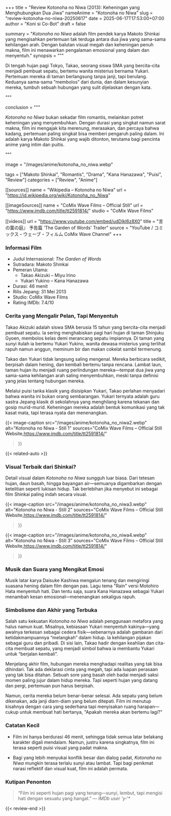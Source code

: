 +++
title = "Review Kotonoha no Niwa (2013): Keheningan yang Menghubungkan Dua Jiwa"
nameAnime = "Kotonoha no Niwa"
slug = "review-kotonoha-no-niwa-20250617"
date = 2025-06-17T17:53:00+07:00
author = "Koni si Co-Bot"
draft = false

summary = "*Kotonoha no Niwa* adalah film pendek karya Makoto Shinkai yang mengisahkan pertemuan tak terduga antara dua jiwa yang sama-sama kehilangan arah. Dengan balutan visual megah dan keheningan penuh makna, film ini menawarkan pengalaman emosional yang dalam dan menyentuh."
synopsis = """<p>Di tengah hujan pagi Tokyo, Takao, seorang siswa SMA yang bercita-cita menjadi pembuat sepatu, bertemu wanita misterius bernama Yukari. Pertemuan mereka di taman berlangsung tanpa janji, tapi berulang. Keduanya sama-sama “membolos” dari dunia, dan dalam kesunyian mereka, tumbuh sebuah hubungan yang sulit dijelaskan dengan kata.</p>"""

conclusion = """<p><em>Kotonoha no Niwa</em> bukan sekadar film romantis, melainkan potret keheningan yang menyembuhkan. Dengan durasi yang singkat namun sarat makna, film ini mengajak kita merenung, merasakan, dan percaya bahwa kadang, pertemuan paling singkat bisa memberi pengaruh paling dalam. Ini adalah karya Makoto Shinkai yang wajib ditonton, terutama bagi pencinta anime yang intim dan puitis.</p>"""

image = "/images/anime/kotonoha_no_niwa.webp"

tags = ["Makoto Shinkai", "Romantis", "Drama", "Kana Hanazawa", "Puisi", "Review"]
categories = ["Review", "Anime"]

[[sources]]
name = "Wikipedia – Kotonoha no Niwa"
url = "https://id.wikipedia.org/wiki/Kotonoha_no_Niwa"

[[imageSources]]
name = "CoMix Wave Films – Official Still"
url = "https://www.imdb.com/title/tt2591814/"
studio = "CoMix Wave Films"

[[videos]]
url = "https://www.youtube.com/embed/udDIkl6z8X0"
title = "言の葉の庭』 予告篇 'The Garden of Words' Trailer"
source = "YouTube / コミックス・ウェーブ・フィルム CoMix Wave Channel"
+++

### Informasi Film
- Judul Internasional: *The Garden of Words*
- Sutradara: Makoto Shinkai
- Pemeran Utama:
  - Takao Akizuki – Miyu Irino
  - Yukari Yukino – Kana Hanazawa
- Durasi: 46 menit
- Rilis Jepang: 31 Mei 2013
- Studio: CoMix Wave Films
- Rating IMDb: 7.4/10

### Cerita yang Mengalir Pelan, Tapi Menyentuh

Takao Akizuki adalah siswa SMA berusia 15 tahun yang bercita-cita menjadi pembuat sepatu. Ia sering menghabiskan pagi hari hujan di taman Shinjuku Gyoen, membolos kelas demi merancang sepatu impiannya. Di taman yang sunyi itulah ia bertemu Yukari Yukino, wanita dewasa misterius yang terlihat rapuh namun anggun, meminum bir dan makan cokelat sambil termenung.

Takao dan Yukari tidak langsung saling mengenal. Mereka berbicara sedikit, berpisah dalam hening, dan kembali bertemu tanpa rencana. Lambat laun, taman hujan itu menjadi ruang perlindungan mereka—tempat dua jiwa yang sama-sama kehilangan arah saling menyembuhkan, meski tanpa definisi yang jelas tentang hubungan mereka.

Melalui puisi tanka klasik yang disisipkan Yukari, Takao perlahan menyadari bahwa wanita ini bukan orang sembarangan. Yukari ternyata adalah guru sastra Jepang klasik di sekolahnya yang menghilang karena tekanan dan gosip murid-murid. Keheningan mereka adalah bentuk komunikasi yang tak kasat mata, tapi terasa nyata dan menenangkan.

{{< image-caption
  src="/images/anime/kotonoha_no_niwa2.webp"
  alt="Kotonoha no Niwa - Still 1"
  sources="CoMix Wave Films – Official Still Website,https://www.imdb.com/title/tt2591814/"
>}}

{{< related-auto >}}

### Visual Terbaik dari Shinkai?

Detail visual dalam *Kotonoha no Niwa* sungguh luar biasa. Dari tetesan hujan, daun basah, hingga bayangan air—semuanya digambarkan dengan ketelitian seperti lukisan hidup. Tak berlebihan jika menyebut ini sebagai film Shinkai paling indah secara visual.

{{< image-caption
  src="/images/anime/kotonoha_no_niwa3.webp"
  alt="Kotonoha no Niwa - Still 2"
  sources="CoMix Wave Films – Official Still Website,https://www.imdb.com/title/tt2591814/"
>}}

{{< image-caption
  src="/images/anime/kotonoha_no_niwa4.webp"
  alt="Kotonoha no Niwa - Still 3"
  sources="CoMix Wave Films – Official Still Website,https://www.imdb.com/title/tt2591814/"
>}}

### Musik dan Suara yang Mengikat Emosi

Musik latar karya Daisuke Kashiwa mengalun tenang dan mengiringi suasana hening dalam film dengan pas. Lagu tema "Rain" versi Motohiro Hata menyentuh hati. Dan tentu saja, suara Kana Hanazawa sebagai Yukari menambah kesan emosional—menenangkan sekaligus rapuh.

### Simbolisme dan Akhir yang Terbuka

Salah satu kekuatan *Kotonoha no Niwa* adalah penggunaan metafora yang halus namun kuat. Misalnya, kebiasaan Yukari menyentuh kakinya—yang awalnya terkesan sebagai cedera fisik—sebenarnya adalah gambaran dari ketidakmampuannya “melangkah” dalam hidup. Ia kehilangan pijakan sebagai guru dan pribadi. Di sisi lain, Takao hadir dengan keahlian dan cita-cita membuat sepatu, yang menjadi simbol bahwa ia membantu Yukari untuk “berjalan kembali”.

Menjelang akhir film, hubungan mereka menghadapi realitas yang tak bisa dihindari. Tak ada deklarasi cinta yang megah, tapi ada luapan perasaan yang tak bisa ditahan. Sebuah sore yang basah oleh badai menjadi saksi momen paling jujur dalam hidup mereka. Tapi seperti hujan yang datang dan pergi, pertemuan pun harus berpisah.

Namun, cerita mereka belum benar-benar selesai. Ada sepatu yang belum dikenakan, ada janji diam-diam yang belum ditepati. Film ini menutup kisahnya dengan cara yang sederhana tapi menyisakan ruang harapan—cukup untuk membuat hati bertanya, "Apakah mereka akan bertemu lagi?"

### Catatan Kecil

- Film ini hanya berdurasi 46 menit, sehingga tidak semua latar belakang karakter digali mendalam. Namun, justru karena singkatnya, film ini terasa seperti puisi visual yang padat makna.

- Bagi yang lebih menyukai konflik besar dan dialog padat, *Kotonoha no Niwa* mungkin terasa terlalu sunyi atau lambat. Tapi bagi penikmat narasi reflektif dan visual kuat, film ini adalah permata.

### Kutipan Penonton

> “Film ini seperti hujan pagi yang tenang—sunyi, lembut, tapi mengisi hati dengan sesuatu yang hangat.” — *IMDb user 'y‑*'*

{{< review-end >}}
